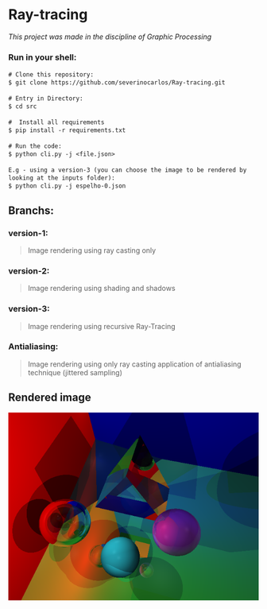 # Ray-tracing
*This project was made in the discipline of Graphic Processing*

### Run in your shell:
```
# Clone this repository:
$ git clone https://github.com/severinocarlos/Ray-tracing.git

# Entry in Directory:
$ cd src

#  Install all requirements
$ pip install -r requirements.txt

# Run the code:
$ python cli.py -j <file.json>

E.g - using a version-3 (you can choose the image to be rendered by looking at the inputs folder): 
$ python cli.py -j espelho-0.json

```

## Branchs:

### version-1:
<blockquote>Image rendering using ray casting only</blockquote>

### version-2:
<blockquote>Image rendering using shading and shadows</blockquote>
 
### version-3:
<blockquote>Image rendering using recursive Ray-Tracing</blockquote>

### Antialiasing:
<blockquote>Image rendering using only ray casting application of antialiasing technique (jittered sampling)</blockquote>

## Rendered image
![alt text](https://github.com/severinocarlos/Ray-tracing/blob/main/src/outputs/newton_out.png)

